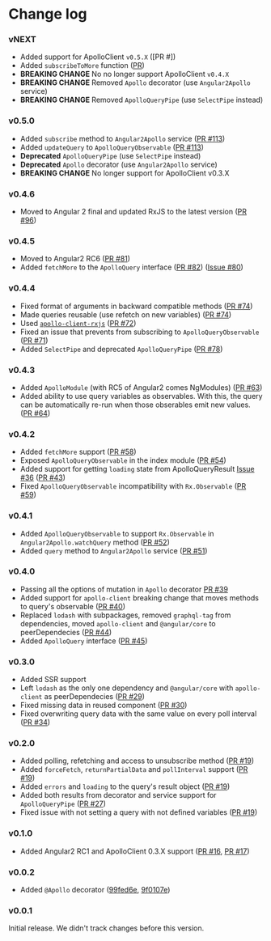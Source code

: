 # Change log

### vNEXT

- Added support for ApolloClient `v0.5.X` ([PR #])
- Added `subscribeToMore` function ([PR](https://github.com/kamilkisiela/apollo-client-rxjs/pull/5))
- **BREAKING CHANGE** No no longer support ApolloClient `v0.4.X`
- **BREAKING CHANGE** Removed `Apollo` decorator (use `Angular2Apollo` service)
- **BREAKING CHANGE** Removed `ApolloQueryPipe` (use `SelectPipe` instead)

### v0.5.0

- Added `subscribe` method to `Angular2Apollo` service ([PR #113](https://github.com/apollostack/angular2-apollo/pull/113))
- Added `updateQuery` to `ApolloQueryObservable` ([PR #113](https://github.com/apollostack/angular2-apollo/pull/113))
- **Deprecated** `ApolloQueryPipe` (use `SelectPipe` instead)
- **Deprecated** `Apollo` decorator (use `Angular2Apollo` service)
- **BREAKING CHANGE** No longer support for ApolloClient v0.3.X

### v0.4.6

- Moved to Angular 2 final and updated RxJS to the latest version ([PR #96](https://github.com/apollostack/angular2-apollo/pull/96))

### v0.4.5

- Moved to Angular2 RC6 ([PR #81](https://github.com/apollostack/angular2-apollo/pull/81))
- Added `fetchMore` to the `ApolloQuery` interface ([PR #82](https://github.com/apollostack/angular2-apollo/pull/82)) ([Issue #80](https://github.com/apollostack/angular2-apollo/issues/80))

### v0.4.4

- Fixed format of arguments in backward compatible methods ([PR #74](https://github.com/apollostack/angular2-apollo/pull/74))
- Made queries reusable (use refetch on new variables) ([PR #74](https://github.com/apollostack/angular2-apollo/pull/74))
- Used [`apollo-client-rxjs`](https://github.com/kamilkisiela/apollo-client-rxjs) ([PR #72](https://github.com/apollostack/angular2-apollo/pull/72))
- Fixed an issue that prevents from subscribing to `ApolloQueryObservable` ([PR #71](https://github.com/apollostack/angular2-apollo/pull/71))
- Added `SelectPipe` and deprecated `ApolloQueryPipe` ([PR #78](https://github.com/apollostack/angular2-apollo/pull/78))

### v0.4.3

- Added `ApolloModule` (with RC5 of Angular2 comes NgModules) ([PR #63](https://github.com/apollostack/angular2-apollo/pull/63))
- Added ability to use query variables as observables. With this, the query can be automatically re-run when those obserables emit new values. ([PR #64](https://github.com/apollostack/angular2-apollo/pull/64))

### v0.4.2

- Added `fetchMore` support ([PR #58](https://github.com/apollostack/angular2-apollo/pull/58))
- Exposed `ApolloQueryObservable` in the index module ([PR #54](https://github.com/apollostack/angular2-apollo/pull/54))
- Added support for getting `loading` state from ApolloQueryResult [Issue #36](https://github.com/apollostack/angular2-apollo/issues/36) ([PR #43](https://github.com/apollostack/angular2-apollo/pull/43))
- Fixed `ApolloQueryObservable` incompatibility with `Rx.Observable` ([PR #59](https://github.com/apollostack/angular2-apollo/pull/59))

### v0.4.1

- Added `ApolloQueryObservable` to support `Rx.Observable` in `Angular2Apollo.watchQuery` method ([PR #52](https://github.com/apollostack/angular2-apollo/pull/52))
- Added `query` method to `Angular2Apollo` service ([PR #51](https://github.com/apollostack/angular2-apollo/pull/51))

### v0.4.0

- Passing all the options of mutation in `Apollo` decorator [PR #39](https://github.com/apollostack/angular2-apollo/pull/39)
- Added support for `apollo-client` breaking change that moves methods to query's observable ([PR #40](https://github.com/apollostack/angular2-apollo/pull/40))
- Replaced `lodash` with subpackages, removed `graphql-tag` from dependencies, moved `apollo-client` and `@angular/core` to peerDependecies ([PR #44](https://github.com/apollostack/angular2-apollo/pull/44))
- Added `ApolloQuery` interface ([PR #45](https://github.com/apollostack/angular2-apollo/pull/45))

### v0.3.0

- Added SSR support
- Left `lodash` as the only one dependency and `@angular/core` with `apollo-client` as peerDependecies ([PR #29](https://github.com/apollostack/angular2-apollo/pull/29))
- Fixed missing data in reused component ([PR #30](https://github.com/apollostack/angular2-apollo/pull/30))
- Fixed overwriting query data with the same value on every poll interval ([PR #34](https://github.com/apollostack/angular2-apollo/pull/34))

### v0.2.0

- Added polling, refetching and access to unsubscribe method ([PR #19](https://github.com/apollostack/angular2-apollo/pull/19))
- Added `forceFetch`, `returnPartialData` and `pollInterval` support ([PR #19](https://github.com/apollostack/angular2-apollo/pull/19))
- Added `errors` and `loading` to the query's result object ([PR #19](https://github.com/apollostack/angular2-apollo/pull/19))
- Added both results from decorator and service support for `ApolloQueryPipe` ([PR #27](https://github.com/apollostack/angular2-apollo/pull/27))
- Fixed issue with not setting a query with not defined variables ([PR #19](https://github.com/apollostack/angular2-apollo/pull/19))

### v0.1.0

- Added Angular2 RC1 and ApolloClient 0.3.X support ([PR #16](https://github.com/apollostack/angular2-apollo/pull/16), [PR #17](https://github.com/apollostack/angular2-apollo/pull/17))

### v0.0.2

- Added `@Apollo` decorator ([99fed6e](https://github.com/apollostack/angular2-apollo/commit/99fed6e), [9f0107e](https://github.com/apollostack/angular2-apollo/commit/9f0107e))


### v0.0.1

Initial release. We didn't track changes before this version.
